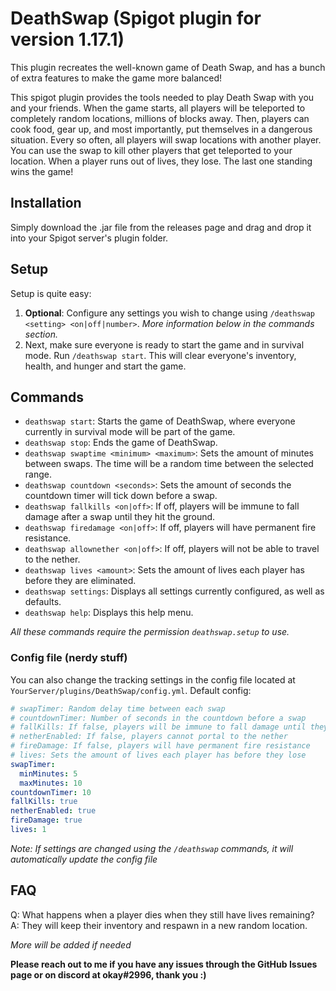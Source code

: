 # DeathSwap (Spigot plugin for version 1.17.1)
This plugin recreates the well-known game of Death Swap, and has a bunch of extra features to make the game more balanced!

This spigot plugin provides the tools needed to play Death Swap with you and your friends. When the game starts, all players will be teleported to completely random locations, millions of blocks away. Then, players can cook food, gear up, and most importantly, put themselves in a dangerous situation. Every so often, all players will swap locations with another player. You can use the swap to kill other players that get teleported to your location. When a player runs out of lives, they lose. The last one standing wins the game!

## Installation
Simply download the .jar file from the releases page and drag and drop it into your Spigot server's plugin folder.

## Setup
Setup is quite easy:
1. **Optional**: Configure any settings you wish to change using `/deathswap <setting> <on|off|number>`. _More information below in the commands section._
2. Next, make sure everyone is ready to start the game and in survival mode. Run `/deathswap start`. This will clear everyone's inventory, health, and hunger and start the game.

## Commands
- `deathswap start`: Starts the game of DeathSwap, where everyone currently in survival mode will be part of the game.
- `deathswap stop`: Ends the game of DeathSwap.
- `deathswap swaptime <minimum> <maximum>`: Sets the amount of minutes between swaps. The time will be a random time between the selected range.
- `deathswap countdown <seconds>`: Sets the amount of seconds the countdown timer will tick down before a swap.
- `deathswap fallkills <on|off>`: If off, players will be immune to fall damage after a swap until they hit the ground.
- `deathswap firedamage <on|off>`: If off, players will have permanent fire resistance.
- `deathswap allownether <on|off>`: If off, players will not be able to travel to the nether.
- `deathswap lives <amount>`: Sets the amount of lives each player has before they are eliminated.
- `deathswap settings`: Displays all settings currently configured, as well as defaults.
- `deathswap help`: Displays this help menu.

_All these commands require the permission `deathswap.setup` to use._

### Config file (nerdy stuff)
You can also change the tracking settings in the config file located at `YourServer/plugins/DeathSwap/config.yml`.
Default config:
```yml
# swapTimer: Random delay time between each swap
# countdownTimer: Number of seconds in the countdown before a swap
# fallKills: If false, players will be immune to fall damage until they hit the ground after a swap
# netherEnabled: If false, players cannot portal to the nether
# fireDamage: If false, players will have permanent fire resistance
# lives: Sets the amount of lives each player has before they lose
swapTimer:
  minMinutes: 5
  maxMinutes: 10
countdownTimer: 10
fallKills: true
netherEnabled: true
fireDamage: true
lives: 1
```

_Note: If settings are changed using the `/deathswap` commands, it will automatically update the config file_


## FAQ

Q: What happens when a player dies when they still have lives remaining?
A: They will keep their inventory and respawn in a new random location.

_More will be added if needed_



**Please reach out to me if you have any issues through the GitHub Issues page or on discord at okay#2996, thank you :)**